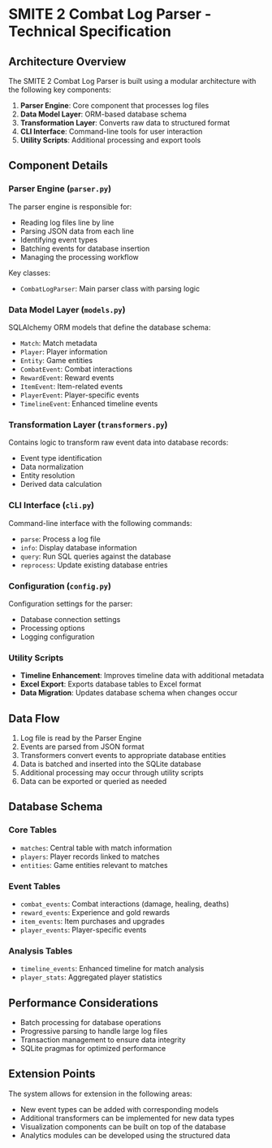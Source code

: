# SMITE 2 Combat Log Parser - Technical Specification

## Architecture Overview

The SMITE 2 Combat Log Parser is built using a modular architecture with the following key components:

1. **Parser Engine**: Core component that processes log files
2. **Data Model Layer**: ORM-based database schema
3. **Transformation Layer**: Converts raw data to structured format
4. **CLI Interface**: Command-line tools for user interaction
5. **Utility Scripts**: Additional processing and export tools

## Component Details

### Parser Engine (`parser.py`)

The parser engine is responsible for:
- Reading log files line by line
- Parsing JSON data from each line
- Identifying event types
- Batching events for database insertion
- Managing the processing workflow

Key classes:
- `CombatLogParser`: Main parser class with parsing logic

### Data Model Layer (`models.py`)

SQLAlchemy ORM models that define the database schema:
- `Match`: Match metadata
- `Player`: Player information
- `Entity`: Game entities
- `CombatEvent`: Combat interactions
- `RewardEvent`: Reward events
- `ItemEvent`: Item-related events
- `PlayerEvent`: Player-specific events
- `TimelineEvent`: Enhanced timeline events

### Transformation Layer (`transformers.py`)

Contains logic to transform raw event data into database records:
- Event type identification
- Data normalization
- Entity resolution
- Derived data calculation

### CLI Interface (`cli.py`)

Command-line interface with the following commands:
- `parse`: Process a log file
- `info`: Display database information
- `query`: Run SQL queries against the database
- `reprocess`: Update existing database entries

### Configuration (`config.py`)

Configuration settings for the parser:
- Database connection settings
- Processing options
- Logging configuration

### Utility Scripts

- **Timeline Enhancement**: Improves timeline data with additional metadata
- **Excel Export**: Exports database tables to Excel format
- **Data Migration**: Updates database schema when changes occur

## Data Flow

1. Log file is read by the Parser Engine
2. Events are parsed from JSON format
3. Transformers convert events to appropriate database entities
4. Data is batched and inserted into the SQLite database
5. Additional processing may occur through utility scripts
6. Data can be exported or queried as needed

## Database Schema

### Core Tables
- `matches`: Central table with match information
- `players`: Player records linked to matches
- `entities`: Game entities relevant to matches

### Event Tables
- `combat_events`: Combat interactions (damage, healing, deaths)
- `reward_events`: Experience and gold rewards
- `item_events`: Item purchases and upgrades
- `player_events`: Player-specific events

### Analysis Tables
- `timeline_events`: Enhanced timeline for match analysis
- `player_stats`: Aggregated player statistics

## Performance Considerations

- Batch processing for database operations
- Progressive parsing to handle large log files
- Transaction management to ensure data integrity
- SQLite pragmas for optimized performance

## Extension Points

The system allows for extension in the following areas:
- New event types can be added with corresponding models
- Additional transformers can be implemented for new data types
- Visualization components can be built on top of the database
- Analytics modules can be developed using the structured data 